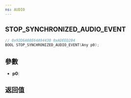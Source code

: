 ```yaml
---
ns: AUDIO
---
```

## STOP_SYNCHRONIZED_AUDIO_EVENT

```c
// 0x92D6A88E64A94430 0xADEED2B4
BOOL STOP_SYNCHRONIZED_AUDIO_EVENT(Any p0);
```


## 參數
* **p0**: 

## 返回值
